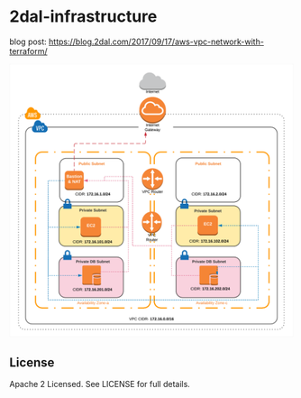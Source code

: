 2dal-infrastructure
====
blog post: https://blog.2dal.com/2017/09/17/aws-vpc-network-with-terraform/

![VPC with cheap_vpc module](images/aws_vpc2_b.png)

License
----
Apache 2 Licensed. See LICENSE for full details.
